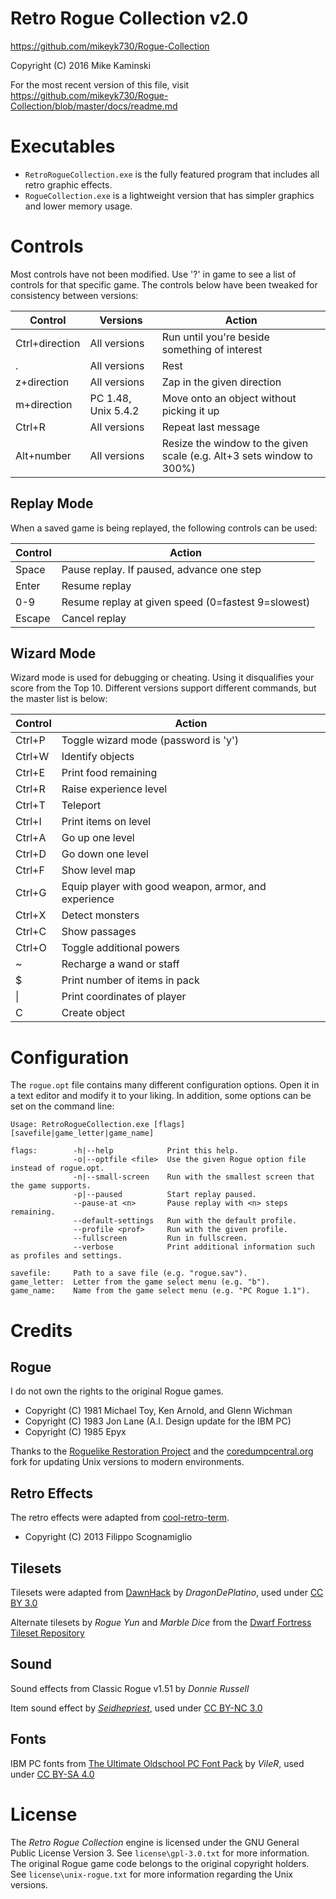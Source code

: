 Retro Rogue Collection v2.0
===========================
https://github.com/mikeyk730/Rogue-Collection

Copyright (C) 2016 Mike Kaminski

For the most recent version of this file, visit https://github.com/mikeyk730/Rogue-Collection/blob/master/docs/readme.md

Executables
===========
* `RetroRogueCollection.exe` is the fully featured program that includes all retro graphic effects.
* `RogueCollection.exe` is a lightweight version that has simpler graphics and lower memory usage.

Controls
========
Most controls have not been modified.  Use '?' in game to see a list of controls for that specific game.  The controls below have been tweaked for consistency between versions:

| Control        | Versions            | Action
|----------------|---------------------|----------------------------------------------------------------------
| Ctrl+direction | All versions        | Run until you're beside something of interest
| .              | All versions        | Rest
| z+direction    | All versions        | Zap in the given direction
| m+direction    | PC 1.48, Unix 5.4.2 | Move onto an object without picking it up
| Ctrl+R         | All versions        | Repeat last message
| Alt+number     | All versions        | Resize the window to the given scale (e.g. Alt+3 sets window to 300%)

Replay Mode
-----------
When a saved game is being replayed, the following controls can be used:

| Control  | Action
|----------|---------------------------------------------------
| Space    | Pause replay.  If paused, advance one step
| Enter    | Resume replay
| 0-9      | Resume replay at given speed (0=fastest 9=slowest)
| Escape   | Cancel replay

Wizard Mode
-----------
Wizard mode is used for debugging or cheating.  Using it disqualifies your score from the Top 10.  Different versions support different commands, but the master list is below:

| Control | Action
|---------|-----------------------------------------------------
| Ctrl+P  | Toggle wizard mode (password is 'y')
| Ctrl+W  | Identify objects
| Ctrl+E  | Print food remaining
| Ctrl+R  | Raise experience level
| Ctrl+T  | Teleport
| Ctrl+I  | Print items on level
| Ctrl+A  | Go up one level
| Ctrl+D  | Go down one level
| Ctrl+F  | Show level map
| Ctrl+G  | Equip player with good weapon, armor, and experience
| Ctrl+X  | Detect monsters
| Ctrl+C  | Show passages
| Ctrl+O  | Toggle additional powers
| ~       | Recharge a wand or staff
| $       | Print number of items in pack
| &#124;  | Print coordinates of player
| C       | Create object

Configuration
=============
The `rogue.opt` file contains many different configuration options.  Open it in a text editor and modify it to your liking.  In addition, some options can be set on the command line:

~~~
Usage: RetroRogueCollection.exe [flags] [savefile|game_letter|game_name]

flags:        -h|--help            Print this help.
              -o|--optfile <file>  Use the given Rogue option file instead of rogue.opt.
              -n|--small-screen    Run with the smallest screen that the game supports.
              -p|--paused          Start replay paused.
              --pause-at <n>       Pause replay with <n> steps remaining.
              --default-settings   Run with the default profile.
              --profile <prof>     Run with the given profile.
              --fullscreen         Run in fullscreen.
              --verbose            Print additional information such as profiles and settings.
              
savefile:     Path to a save file (e.g. "rogue.sav").
game_letter:  Letter from the game select menu (e.g. "b").
game_name:    Name from the game select menu (e.g. "PC Rogue 1.1").
~~~

Credits
=======
Rogue
-----
I do not own the rights to the original Rogue games.

- Copyright (C) 1981 Michael Toy, Ken Arnold, and Glenn Wichman
- Copyright (C) 1983 Jon Lane (A.I. Design update for the IBM PC)
- Copyright (C) 1985 Epyx

Thanks to the [Roguelike Restoration Project](https://github.com/RoguelikeRestorationProject) and the [coredumpcentral.org](http://www.coredumpcentral.org) fork for updating Unix versions to modern environments.

Retro Effects
-------------
The retro effects were adapted from [cool-retro-term](https://github.com/Swordfish90/cool-retro-term).

- Copyright (C) 2013 Filippo Scognamiglio

Tilesets
--------
Tilesets were adapted from [DawnHack](http://dragondeplatino.deviantart.com/art/DawnHack-NetHack-3-4-3-UnNetHack-5-1-0-416312313) by _DragonDePlatino_, used under [CC BY 3.0](https://creativecommons.org/licenses/by/3.0/)

Alternate tilesets by _Rogue Yun_ and _Marble Dice_ from the [Dwarf Fortress Tileset Repository](http://dwarffortresswiki.org/index.php/Tileset_repository)

Sound
-----
Sound effects from Classic Rogue v1.51 by _Donnie Russell_

Item sound effect by [_Seidhepriest_](https://www.freesound.org/people/Seidhepriest/), used under [CC BY-NC 3.0](https://creativecommons.org/licenses/by-nc/3.0/)

Fonts
-----
IBM PC fonts from [The Ultimate Oldschool PC Font Pack](http://int10h.org/oldschool-pc-fonts/) by _VileR_, used under [CC BY-SA 4.0](https://creativecommons.org/licenses/by-sa/4.0/)

License
=======
The _Retro Rogue Collection_ engine is licensed under the GNU General Public License Version 3.  See `license\gpl-3.0.txt` for more information.  The original Rogue game code belongs to the original copyright holders.  See `license\unix-rogue.txt` for more information regarding the Unix versions.
